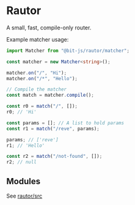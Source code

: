# Rautor

A small, fast, compile-only router.

Example matcher usage:

```ts
import Matcher from "@bit-js/rautor/matcher";

const matcher = new Matcher<string>();

matcher.on("/", "Hi");
matcher.on("/*", "Hello");

// Compile the matcher
const match = matcher.compile();

const r0 = match("/", []);
r0; // 'Hi'

const params = []; // A list to hold params
const r1 = match("/reve", params);

params; // ['reve']
r1; // 'Hello'

const r2 = match("/not-found", []);
r2; // null
```

## Modules

See [rautor/src](https://github.com/bit-js/rautor/tree/main/src)
